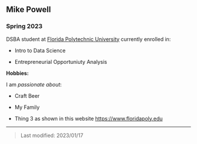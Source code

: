 ## Mike Powell

### Spring 2023

DSBA student at [Florida Polytechnic University](https://www.floridapoly.edu) currently enrolled in: 

- Intro to Data Science

- Entrepreneurial Opportuniuty Analysis


**Hobbies:**

I am _passionate about_: 

- Craft Beer

- My Family

- Thing 3 as shown in this website <https://www.floridapoly.edu>

***

> Last modified: 2023/01/17
